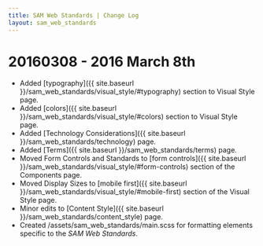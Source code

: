 ```yaml
---
title: SAM Web Standards | Change Log
layout: sam_web_standards
---
```


# 20160308 - 2016 March 8th

- Added [typography]({{ site.baseurl }}/sam_web_standards/visual_style/#typography) section to Visual Style page.
- Added [colors]({{ site.baseurl }}/sam_web_standards/visual_style/#colors) section to Visual Style page.
- Added [Technology Considerations]({{ site.baseurl }}/sam_web_standards/technology) page.
- Added [Terms]({{ site.baseurl }}/sam_web_standards/terms) page.
- Moved Form Controls and Standards to [form controls]({{ site.baseurl }}/sam_web_standards/visual_style/#form-controls) section of the Components page.
- Moved Display Sizes to [mobile first]({{ site.baseurl }}/sam_web_standards/visual_style/#mobile-first) section of the Visual Style page.
- Minor edits to [Content Style]({{ site.baseurl }}/sam_web_standards/content_style) page.
- Created /assets/sam_web_standards/main.scss for formatting elements specific to the *SAM Web Standards*.